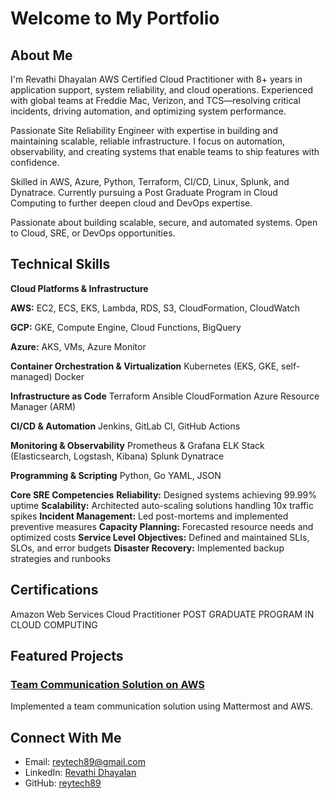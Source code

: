 # Welcome to My Portfolio

## About Me
I'm Revathi Dhayalan
AWS Certified Cloud Practitioner with 8+ years in application support, system reliability, and cloud operations. Experienced with global teams at Freddie Mac, Verizon, and TCS—resolving critical incidents, driving automation, and optimizing system performance.

Passionate Site Reliability Engineer with expertise in building and maintaining scalable, reliable infrastructure. I focus on automation, observability, and creating systems that enable teams to ship features with confidence.

Skilled in AWS, Azure, Python, Terraform, CI/CD, Linux, Splunk, and Dynatrace. Currently pursuing a Post Graduate Program in Cloud Computing to further deepen cloud and DevOps expertise.

Passionate about building scalable, secure, and automated systems. Open to Cloud, SRE, or DevOps opportunities.

## Technical Skills
**Cloud Platforms & Infrastructure**

**AWS:** EC2, ECS, EKS, Lambda, RDS, S3, CloudFormation, CloudWatch

**GCP:** GKE, Compute Engine, Cloud Functions, BigQuery

**Azure:** AKS, VMs, Azure Monitor

**Container Orchestration & Virtualization**
Kubernetes (EKS, GKE, self-managed)
Docker

**Infrastructure as Code**
Terraform
Ansible
CloudFormation
Azure Resource Manager (ARM)

**CI/CD & Automation**
Jenkins, GitLab CI, GitHub Actions

**Monitoring & Observability**
Prometheus & Grafana
ELK Stack (Elasticsearch, Logstash, Kibana)
Splunk
Dynatrace

**Programming & Scripting**
Python, Go
YAML, JSON

**Core SRE Competencies**
**Reliability:** Designed systems achieving 99.99% uptime
**Scalability:** Architected auto-scaling solutions handling 10x traffic spikes
**Incident Management:** Led post-mortems and implemented preventive measures
**Capacity Planning:** Forecasted resource needs and optimized costs
**Service Level Objectives:** Defined and maintained SLIs, SLOs, and error budgets
**Disaster Recovery:** Implemented backup strategies and runbooks

## Certifications
Amazon Web Services Cloud Practitioner 
POST GRADUATE PROGRAM IN CLOUD COMPUTING


## Featured Projects

### [Team Communication Solution on AWS](projects/project1.md)
Implemented a team communication solution using Mattermost and AWS.

## Connect With Me
- Email: reytech89@gmail.com
- LinkedIn: [Revathi Dhayalan](https://www.linkedin.com/in/revathi-dhayalan/)
- GitHub: [reytech89](https://github.com/reytech89)
